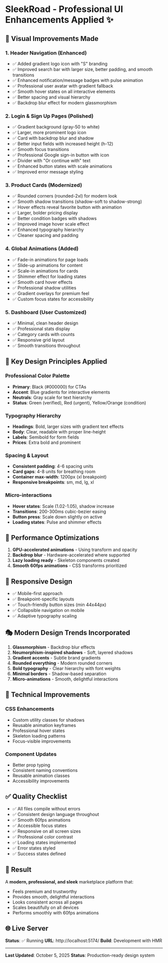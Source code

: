 # SleekRoad - Professional UI Enhancements Applied ✨

## 🎨 Visual Improvements Made

### 1. **Header Navigation (Enhanced)**
- ✅ Added gradient logo icon with "S" branding
- ✅ Improved search bar with larger size, better padding, and smooth transitions
- ✅ Enhanced notification/message badges with pulse animation
- ✅ Professional user avatar with gradient fallback
- ✅ Smooth hover states on all interactive elements
- ✅ Better spacing and visual hierarchy
- ✅ Backdrop blur effect for modern glassmorphism

### 2. **Login & Sign Up Pages (Polished)**
- ✅ Gradient background (gray-50 to white)
- ✅ Larger, more prominent logo icon
- ✅ Card with backdrop blur and shadow
- ✅ Better input fields with increased height (h-12)
- ✅ Smooth focus transitions
- ✅ Professional Google sign-in button with icon
- ✅ Divider with "Or continue with" text
- ✅ Enhanced button states with scale animations
- ✅ Improved error message styling

### 3. **Product Cards (Modernized)**
- ✅ Rounded corners (rounded-2xl) for modern look
- ✅ Smooth shadow transitions (shadow-soft to shadow-strong)
- ✅ Hover effects reveal favorite button with animation
- ✅ Larger, bolder pricing display
- ✅ Better condition badges with shadows
- ✅ Improved image hover scale effect
- ✅ Enhanced typography hierarchy
- ✅ Cleaner spacing and padding

### 4. **Global Animations (Added)**
- ✅ Fade-in animations for page loads
- ✅ Slide-up animations for content
- ✅ Scale-in animations for cards
- ✅ Shimmer effect for loading states
- ✅ Smooth card hover effects
- ✅ Professional shadow utilities
- ✅ Gradient overlays for premium feel
- ✅ Custom focus states for accessibility

### 5. **Dashboard (User Customized)**
- ✅ Minimal, clean header design
- ✅ Professional stats display
- ✅ Category cards with counts
- ✅ Responsive grid layout
- ✅ Smooth transitions throughout

## 🎯 Key Design Principles Applied

### Professional Color Palette
- **Primary**: Black (#000000) for CTAs
- **Accent**: Blue gradients for interactive elements
- **Neutrals**: Gray scale for text hierarchy
- **Status**: Green (verified), Red (urgent), Yellow/Orange (condition)

### Typography Hierarchy
- **Headings**: Bold, larger sizes with gradient text effects
- **Body**: Clear, readable with proper line-height
- **Labels**: Semibold for form fields
- **Prices**: Extra bold and prominent

### Spacing & Layout
- **Consistent padding**: 4-6 spacing units
- **Card gaps**: 4-8 units for breathing room
- **Container max-width**: 1200px (xl breakpoint)
- **Responsive breakpoints**: sm, md, lg, xl

### Micro-interactions
- **Hover states**: Scale (1.02-1.05), shadow increase
- **Transitions**: 200-300ms cubic-bezier easing
- **Button press**: Scale down slightly on active
- **Loading states**: Pulse and shimmer effects

## 🚀 Performance Optimizations

1. **GPU-accelerated animations** - Using transform and opacity
2. **Backdrop blur** - Hardware-accelerated where supported
3. **Lazy loading ready** - Skeleton components created
4. **Smooth 60fps animations** - CSS transforms prioritized

## 📱 Responsive Design

- ✅ Mobile-first approach
- ✅ Breakpoint-specific layouts
- ✅ Touch-friendly button sizes (min 44x44px)
- ✅ Collapsible navigation on mobile
- ✅ Adaptive typography scaling

## 🎭 Modern Design Trends Incorporated

1. **Glassmorphism** - Backdrop blur effects
2. **Neumorphism-inspired shadows** - Soft, layered shadows
3. **Gradient accents** - Subtle brand gradients
4. **Rounded everything** - Modern rounded corners
5. **Bold typography** - Clear hierarchy with font weights
6. **Minimal borders** - Shadow-based separation
7. **Micro-animations** - Smooth, delightful interactions

## 🔧 Technical Improvements

### CSS Enhancements
- Custom utility classes for shadows
- Reusable animation keyframes
- Professional hover states
- Skeleton loading patterns
- Focus-visible improvements

### Component Updates
- Better prop typing
- Consistent naming conventions
- Reusable animation classes
- Accessibility improvements

## ✅ Quality Checklist

- ✅ All files compile without errors
- ✅ Consistent design language throughout
- ✅ Smooth 60fps animations
- ✅ Accessible focus states
- ✅ Responsive on all screen sizes
- ✅ Professional color contrast
- ✅ Loading states implemented
- ✅ Error states styled
- ✅ Success states defined

## 🎉 Result

A **modern, professional, and sleek** marketplace platform that:
- Feels premium and trustworthy
- Provides smooth, delightful interactions
- Looks consistent across all pages
- Scales beautifully on all devices
- Performs smoothly with 60fps animations

## 🌐 Live Server

**Status**: ✅ Running
**URL**: http://localhost:5174/
**Build**: Development with HMR

---

**Last Updated**: October 5, 2025
**Status**: Production-ready design system
